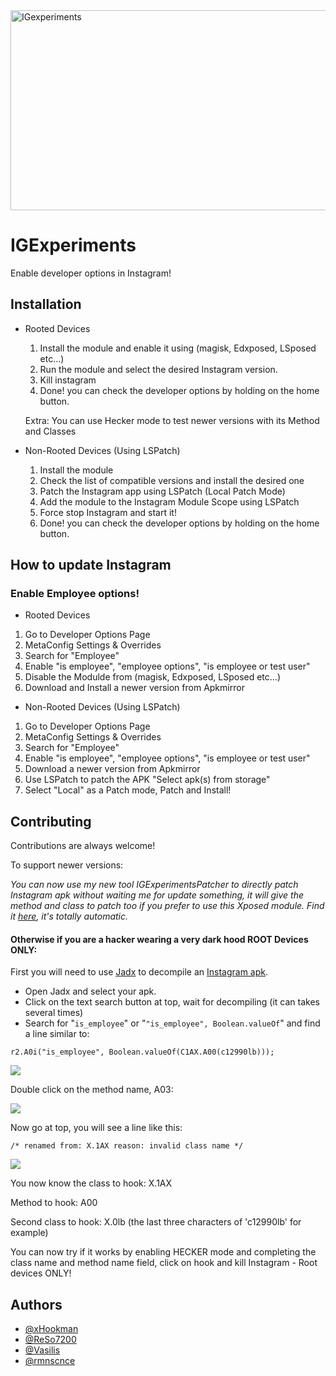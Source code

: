 <img src="https://socialify.git.ci/xHookman/IGexperiments/image?description=1&font=Source%20Code%20Pro&language=1&name=1&pattern=Solid&pulls=1&stargazers=1&theme=Light" alt="IGexperiments" width="640" height="320" />

# IGExperiments

Enable developer options in Instagram!




## Installation

* Rooted Devices

  1. Install the module and enable it using (magisk, Edxposed, LSposed etc...)
  2. Run the module and select the desired Instagram version.
  3. Kill instagram
  4. Done! you can check the developer options by holding on the home button.
     
  Extra: You can use Hecker mode to test newer versions with its Method and Classes

* Non-Rooted Devices (Using LSPatch)

  1. Install the module
  2. Check the list of compatible versions and install the desired one
  3. Patch the Instagram app using LSPatch (Local Patch Mode)
  4. Add the module to the Instagram Module Scope using LSPatch
  5. Force stop Instagram and start it!
  6. Done! you can check the developer options by holding on the home button.


## How to update Instagram
### Enable Employee options!
* Rooted Devices
  
1. Go to Developer Options Page
2. MetaConfig Settings & Overrides
3. Search for "Employee"
4. Enable "is employee", "employee options", "is employee or test user"
5. Disable the Modulde from (magisk, Edxposed, LSposed etc...)
5. Download and Install a newer version from Apkmirror

* Non-Rooted Devices (Using LSPatch)

1. Go to Developer Options Page
2. MetaConfig Settings & Overrides
3. Search for "Employee"
4. Enable "is employee", "employee options", "is employee or test user"
5. Download a newer version from Apkmirror
6. Use LSPatch to patch the APK "Select apk(s) from storage"
7. Select "Local" as a Patch mode, Patch and Install! 
## Contributing

Contributions are always welcome!

To support newer versions:

*You can now use my new tool IGExperimentsPatcher to directly patch Instagram apk without waiting me for update something, it will give the method and class to patch too if you prefer to use this Xposed module. Find it [here](https://github.com/xHookman/IGExperimentsPatcher), it's totally automatic.*

#### Otherwise if you are a hacker wearing a very dark hood  ROOT Devices ONLY:

First you will need to use [Jadx](https://github.com/skylot/jadx)
 to decompile an [Instagram apk](https://www.apkmirror.com/apk/instagram/).

- Open Jadx and select your apk.
- Click on the text search button at top, wait for decompiling (it can takes several times)
- Search for "```is_employee```" or "```"is_employee", Boolean.valueOf```" and find a line similar to:

```
r2.A0i("is_employee", Boolean.valueOf(C1AX.A00(c12990lb)));
```
<img src="https://github.com/xHookman/IGexperiments/blob/master/readme/1.png?raw=true">

Double click on the method name, A03:

<img src="https://github.com/xHookman/IGexperiments/blob/master/readme/2.png?raw=true">

Now go at top, you will see a line like this: 
```
/* renamed from: X.1AX reason: invalid class name */
```
<img src="https://github.com/xHookman/IGexperiments/blob/master/readme/3.png?raw=true">


You now know the class to hook: X.1AX

Method to hook: A00

Second class to hook: X.0lb (the last three characters of 'c12990lb' for example)

You can now try if it works by enabling HECKER mode and completing the class name and method name field, click on hook and kill Instagram - Root devices ONLY!

## Authors

- [@xHookman](https://github.com/xHookman)
- [@ReSo7200](https://github.com/ReSo7200)
- [@Vasilis](https://github.com/down-bad)
- [@rmnscnce](https://github.com/rmnscnce)

